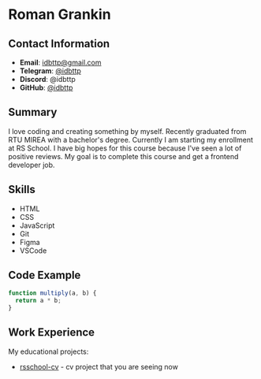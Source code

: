 # Roman Grankin

## Contact Information
- **Email**: [idbttp@gmail.com](mailto:idbttp@gmail.com)
- **Telegram**: [@idbttp](https://t.me/idbttp)
- **Discord**: @idbttp
- **GitHub**: [@idbttp](https://github.com/idbttp)

## Summary
I love coding and creating something by myself. Recently graduated from RTU MIREA with a bachelor's degree. Currently I am starting my enrollment at RS School. I have big hopes for this course because I've seen a lot of positive reviews. My goal is to complete this course and get a frontend developer job.

## Skills
- HTML
- CSS
- JavaScript
- Git
- Figma
- VSCode

## Code Example
```js
function multiply(a, b) {
  return a * b;
}
```

## Work Experience
My educational projects:
- [rsschool-cv](https://github.com/idbttp/rsschool-cv) - cv project that you are seeing now
